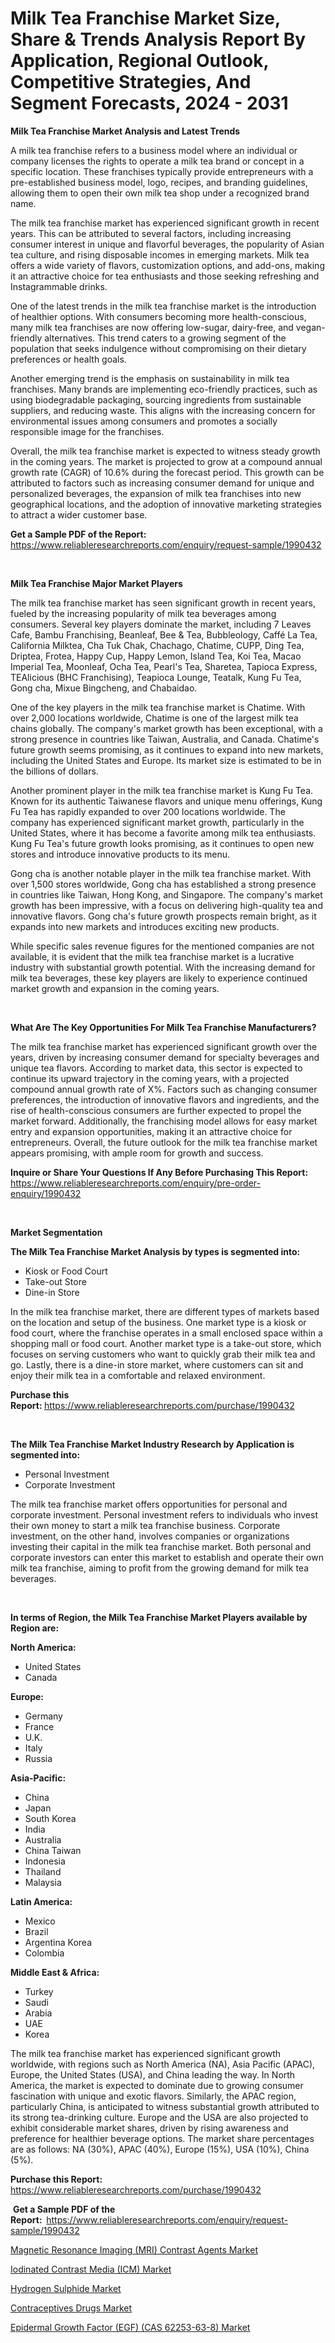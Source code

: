 <p><h1>Milk Tea Franchise Market Size, Share & Trends Analysis Report By Application, Regional Outlook, Competitive Strategies, And Segment Forecasts, 2024 - 2031</h1></p><p><strong>Milk Tea Franchise Market Analysis and Latest Trends</strong></p>
<p><p>A milk tea franchise refers to a business model where an individual or company licenses the rights to operate a milk tea brand or concept in a specific location. These franchises typically provide entrepreneurs with a pre-established business model, logo, recipes, and branding guidelines, allowing them to open their own milk tea shop under a recognized brand name.</p><p>The milk tea franchise market has experienced significant growth in recent years. This can be attributed to several factors, including increasing consumer interest in unique and flavorful beverages, the popularity of Asian tea culture, and rising disposable incomes in emerging markets. Milk tea offers a wide variety of flavors, customization options, and add-ons, making it an attractive choice for tea enthusiasts and those seeking refreshing and Instagrammable drinks.</p><p>One of the latest trends in the milk tea franchise market is the introduction of healthier options. With consumers becoming more health-conscious, many milk tea franchises are now offering low-sugar, dairy-free, and vegan-friendly alternatives. This trend caters to a growing segment of the population that seeks indulgence without compromising on their dietary preferences or health goals.</p><p>Another emerging trend is the emphasis on sustainability in milk tea franchises. Many brands are implementing eco-friendly practices, such as using biodegradable packaging, sourcing ingredients from sustainable suppliers, and reducing waste. This aligns with the increasing concern for environmental issues among consumers and promotes a socially responsible image for the franchises.</p><p>Overall, the milk tea franchise market is expected to witness steady growth in the coming years. The market is projected to grow at a compound annual growth rate (CAGR) of 10.6% during the forecast period. This growth can be attributed to factors such as increasing consumer demand for unique and personalized beverages, the expansion of milk tea franchises into new geographical locations, and the adoption of innovative marketing strategies to attract a wider customer base.</p></p>
<p><strong>Get a Sample PDF of the Report:&nbsp;</strong> <a href="https://www.reliableresearchreports.com/enquiry/request-sample/1990432">https://www.reliableresearchreports.com/enquiry/request-sample/1990432</a></p>
<p>&nbsp;</p>
<p><strong>Milk Tea Franchise Major Market Players</strong></p>
<p><p>The milk tea franchise market has seen significant growth in recent years, fueled by the increasing popularity of milk tea beverages among consumers. Several key players dominate the market, including 7 Leaves Cafe, Bambu Franchising, Beanleaf, Bee & Tea, Bubbleology, Caffé La Tea, California Milktea, Cha Tuk Chak, Chachago, Chatime, CUPP, Ding Tea, Driptea, Frotea, Happy Cup, Happy Lemon, Island Tea, Koi Tea, Macao Imperial Tea, Moonleaf, Ocha Tea, Pearl's Tea, Sharetea, Tapioca Express, TEAlicious (BHC Franchising), Teapioca Lounge, Teatalk, Kung Fu Tea, Gong cha, Mixue Bingcheng, and Chabaidao.</p><p>One of the key players in the milk tea franchise market is Chatime. With over 2,000 locations worldwide, Chatime is one of the largest milk tea chains globally. The company's market growth has been exceptional, with a strong presence in countries like Taiwan, Australia, and Canada. Chatime's future growth seems promising, as it continues to expand into new markets, including the United States and Europe. Its market size is estimated to be in the billions of dollars.</p><p>Another prominent player in the milk tea franchise market is Kung Fu Tea. Known for its authentic Taiwanese flavors and unique menu offerings, Kung Fu Tea has rapidly expanded to over 200 locations worldwide. The company has experienced significant market growth, particularly in the United States, where it has become a favorite among milk tea enthusiasts. Kung Fu Tea's future growth looks promising, as it continues to open new stores and introduce innovative products to its menu.</p><p>Gong cha is another notable player in the milk tea franchise market. With over 1,500 stores worldwide, Gong cha has established a strong presence in countries like Taiwan, Hong Kong, and Singapore. The company's market growth has been impressive, with a focus on delivering high-quality tea and innovative flavors. Gong cha's future growth prospects remain bright, as it expands into new markets and introduces exciting new products.</p><p>While specific sales revenue figures for the mentioned companies are not available, it is evident that the milk tea franchise market is a lucrative industry with substantial growth potential. With the increasing demand for milk tea beverages, these key players are likely to experience continued market growth and expansion in the coming years.</p></p>
<p>&nbsp;</p>
<p><strong>What Are The Key Opportunities For Milk Tea Franchise Manufacturers?</strong></p>
<p><p>The milk tea franchise market has experienced significant growth over the years, driven by increasing consumer demand for specialty beverages and unique tea flavors. According to market data, this sector is expected to continue its upward trajectory in the coming years, with a projected compound annual growth rate of X%. Factors such as changing consumer preferences, the introduction of innovative flavors and ingredients, and the rise of health-conscious consumers are further expected to propel the market forward. Additionally, the franchising model allows for easy market entry and expansion opportunities, making it an attractive choice for entrepreneurs. Overall, the future outlook for the milk tea franchise market appears promising, with ample room for growth and success.</p></p>
<p><strong>Inquire or Share Your Questions If Any Before Purchasing This Report:</strong> <a href="https://www.reliableresearchreports.com/enquiry/pre-order-enquiry/1990432">https://www.reliableresearchreports.com/enquiry/pre-order-enquiry/1990432</a></p>
<p>&nbsp;</p>
<p><strong>Market Segmentation</strong></p>
<p><strong>The Milk Tea Franchise Market Analysis by types is segmented into:</strong></p>
<p><ul><li>Kiosk or Food Court</li><li>Take-out Store</li><li>Dine-in Store</li></ul></p>
<p><p>In the milk tea franchise market, there are different types of markets based on the location and setup of the business. One market type is a kiosk or food court, where the franchise operates in a small enclosed space within a shopping mall or food court. Another market type is a take-out store, which focuses on serving customers who want to quickly grab their milk tea and go. Lastly, there is a dine-in store market, where customers can sit and enjoy their milk tea in a comfortable and relaxed environment.</p></p>
<p><strong>Purchase this Report:&nbsp;</strong><a href="https://www.reliableresearchreports.com/purchase/1990432">https://www.reliableresearchreports.com/purchase/1990432</a></p>
<p>&nbsp;</p>
<p><strong>The Milk Tea Franchise Market Industry Research by Application is segmented into:</strong></p>
<p><ul><li>Personal Investment</li><li>Corporate Investment</li></ul></p>
<p><p>The milk tea franchise market offers opportunities for personal and corporate investment. Personal investment refers to individuals who invest their own money to start a milk tea franchise business. Corporate investment, on the other hand, involves companies or organizations investing their capital in the milk tea franchise market. Both personal and corporate investors can enter this market to establish and operate their own milk tea franchise, aiming to profit from the growing demand for milk tea beverages.</p></p>
<p>&nbsp;</p>
<p><strong>In terms of Region, the Milk Tea Franchise Market Players available by Region are:</strong></p>
<p>
    <p> <strong> North America: </strong>
        <ul>
            <li>United States</li>
            <li>Canada</li>
        </ul>
        </p> 
    <p> <strong> Europe: </strong>
        <ul>
            <li>Germany</li>
            <li>France</li>
            <li>U.K.</li>
            <li>Italy</li>
            <li>Russia</li>
        </ul>
        </p> 
    <p> <strong> Asia-Pacific: </strong>
        <ul>
            <li>China</li>
            <li>Japan</li>
            <li>South Korea</li>
            <li>India</li>
            <li>Australia</li>
            <li>China Taiwan</li>
            <li>Indonesia</li>
            <li>Thailand</li>
            <li>Malaysia</li>
        </ul>
        </p> 
    <p> <strong> Latin America: </strong>
        <ul>
            <li>Mexico</li>
            <li>Brazil</li>
            <li>Argentina Korea</li>
            <li>Colombia</li>
        </ul>
        </p> 
    <p> <strong> Middle East & Africa: </strong>
        <ul>
            <li>Turkey</li>
            <li>Saudi</li>
            <li>Arabia</li>
            <li>UAE</li>
            <li>Korea</li>
        </ul>
    </p>
    </p>
<p><p>The milk tea franchise market has experienced significant growth worldwide, with regions such as North America (NA), Asia Pacific (APAC), Europe, the United States (USA), and China leading the way. In North America, the market is expected to dominate due to growing consumer fascination with unique and exotic flavors. Similarly, the APAC region, particularly China, is anticipated to witness substantial growth attributed to its strong tea-drinking culture. Europe and the USA are also projected to exhibit considerable market shares, driven by rising awareness and preference for healthier beverage options. The market share percentages are as follows: NA (30%), APAC (40%), Europe (15%), USA (10%), China (5%).</p></p>
<p><strong>Purchase this Report: </strong><a href="https://www.reliableresearchreports.com/purchase/1990432">https://www.reliableresearchreports.com/purchase/1990432</a></p>
<p>&nbsp;<strong>Get a Sample PDF of the Report:&nbsp;&nbsp;</strong><a href="https://www.reliableresearchreports.com/enquiry/request-sample/1990432">https://www.reliableresearchreports.com/enquiry/request-sample/1990432</a></p>
<p><strong></strong></p>
<p><p><a href="https://medium.com/@juliemoreno2007/magnetic-resonance-imaging-mri-contrast-agents-market-report-reveals-the-latest-trends-and-growth-ef50e1d6d731">Magnetic Resonance Imaging (MRI) Contrast Agents Market</a></p><p><a href="https://github.com/rahu1501/Market-Research-Report-List-2/blob/main/iodinated-contrast-media-icm-market.md">Iodinated Contrast Media (ICM) Market</a></p><p><a href="https://medium.com/@juliemoreno2007/hydrogen-sulphide-market-trends-forecast-and-competitive-analysis-to-2031-982f33ae26d0">Hydrogen Sulphide Market</a></p><p><a href="https://medium.com/@juliemoreno2007/contraceptives-drugs-market-the-key-to-successful-business-strategy-forecast-till-2031-4382852c4187">Contraceptives Drugs Market</a></p><p><a href="https://github.com/rahu1502/Market-Research-Report-List-2/blob/main/epidermal-growth-factor-egf-cas-62253-63-8-market.md">Epidermal Growth Factor (EGF) (CAS 62253-63-8) Market</a></p></p>